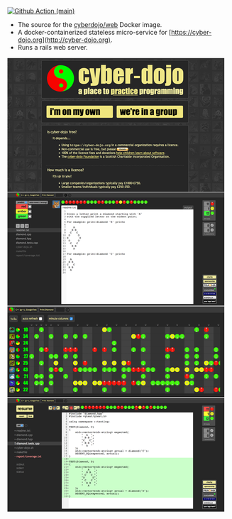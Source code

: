 [![Github Action (main)](https://github.com/cyber-dojo/web/actions/workflows/main.yml/badge.svg)](https://github.com/cyber-dojo/web/actions)

- The source for the [cyberdojo/web](https://hub.docker.com/r/cyberdojo/web/tags) Docker image.
- A docker-containerized stateless micro-service for [https://cyber-dojo.org](http://cyber-dojo.org).
- Runs a rails web server.

![cyber-dojo.org home page](https://github.com/cyber-dojo/cyber-dojo/blob/master/shared/home_page_snapshot.png)
